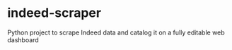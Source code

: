 # indeed-scraper
Python project to scrape Indeed data and catalog it on a fully editable web dashboard
